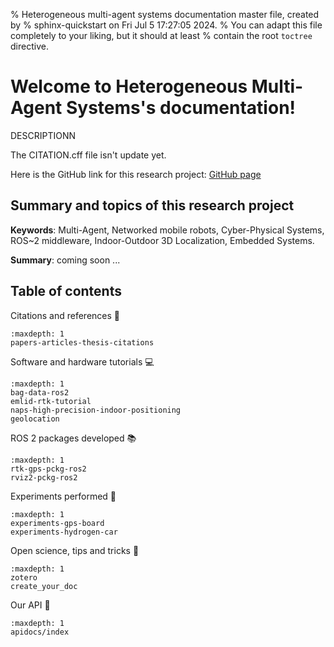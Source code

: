 % Heterogeneous multi-agent systems documentation master file, created by
% sphinx-quickstart on Fri Jul  5 17:27:05 2024.
% You can adapt this file completely to your liking, but it should at least
% contain the root `toctree` directive.

# Welcome to Heterogeneous Multi-Agent Systems's documentation!

DESCRIPTIONN

The CITATION.cff file isn't update yet.

Here is the GitHub link for this research project: [GitHub page]

## Summary and topics of this research project

**Keywords**: Multi-Agent, Networked mobile robots, Cyber-Physical Systems, ROS~2 middleware, Indoor-Outdoor 3D Localization, Embedded Systems.

**Summary**: coming soon ...

## Table of contents

Citations and references 📔

```{toctree}
:maxdepth: 1
papers-articles-thesis-citations
```

Software and hardware tutorials 💻

```{toctree}
:maxdepth: 1
bag-data-ros2
emlid-rtk-tutorial
naps-high-precision-indoor-positioning
geolocation
```

ROS 2 packages developed 📚

```{toctree}
:maxdepth: 1
rtk-gps-pckg-ros2
rviz2-pckg-ros2
```

Experiments performed 🤖

```{toctree}
:maxdepth: 1
experiments-gps-board
experiments-hydrogen-car
```

Open science, tips and tricks 🧮

```{toctree}
:maxdepth: 1
zotero
create_your_doc
```

Our API 💾

```{toctree}
:maxdepth: 1
apidocs/index
```

[GitHub page]: https://github.com/Amaury-SJ/heterogeneous-multi-agent-systems